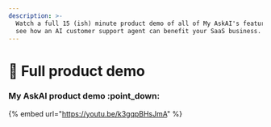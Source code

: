 ```yaml
---
description: >-
  Watch a full 15 (ish) minute product demo of all of My AskAI's features and
  see how an AI customer support agent can benefit your SaaS business.
---
```


# 📼 Full product demo

### My AskAI product demo :point\_down:

{% embed url="https://youtu.be/k3gqpBHsJmA" %}
